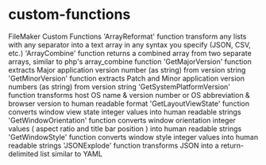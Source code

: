 # custom-functions
FileMaker Custom Functions
'ArrayReformat' function transform any lists with any separator into a text array in any syntax you specify (JSON, CSV, etc.)
'ArrayCombine' function returns a combined array from two separate arrays, similar to php's array_combine function
'GetMajorVersion' function extracts Major application version number (as string) from version string
'GetMinorVersion' function extracts Patch and Minor application version numbers (as string) from version string
'GetSystemPlatformVersion' function transforms host OS name & version number or OS abbreviation & browser version to human readable format
'GetLayoutViewState' function converts window view state integer values into human readable strings
'GetWindowOrientation' function converts window orientation integer values ( aspect ratio and title bar position ) into human readable strings
'GetWindowStyle' function converts window style integer values into human readable strings
'JSONExplode' function transforms JSON into a return-delimited list similar to YAML
